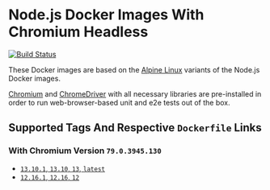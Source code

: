 # Node.js Docker Images With Chromium Headless

[![Build Status](https://travis-ci.org/skriptfabrik/docker-hub-node-with-chromium.svg?branch=latest)](https://travis-ci.org/skriptfabrik/docker-hub-node-with-chromium)

These Docker images are based on the [Alpine Linux](http://alpinelinux.org/) variants of the Node.js Docker images.

[Chromium](https://chromium.org/) and [ChromeDriver](https://chromedriver.chromium.org/) with all necessary libraries are pre-installed 
in order to run web-browser-based unit and e2e tests out of the box.

## Supported Tags And Respective `Dockerfile` Links

### With Chromium Version `79.0.3945.130`
* [`13.10.1`, `13.10`, `13`, `latest`](https://github.com/skriptfabrik/docker-hub-node-with-chromium/blob/13.10.1/13.10/Dockerfile)
* [`12.16.1`, `12.16`, `12`](https://github.com/skriptfabrik/docker-hub-node-with-chromium/blob/12.16.1/12.16/Dockerfile)
